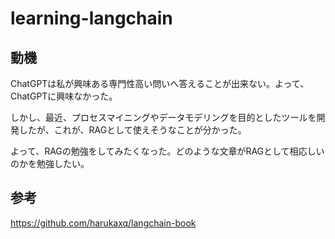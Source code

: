 # learning-langchain

## 動機

ChatGPTは私が興味ある専門性高い問いへ答えることが出来ない。よって、ChatGPTに興味なかった。

しかし、最近、プロセスマイニングやデータモデリングを目的としたツールを開発したが、これが、RAGとして使えそうなことが分かった。

よって、RAGの勉強をしてみたくなった。どのような文章がRAGとして相応しいのかを勉強したい。

## 参考

https://github.com/harukaxq/langchain-book

